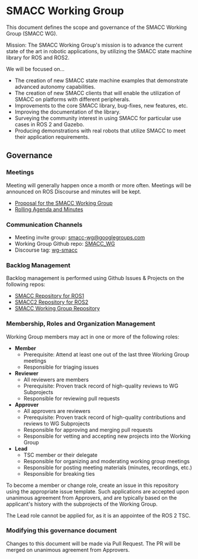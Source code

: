 # SMACC Working Group

This document defines the scope and governance of the SMACC Working Group (SMACC WG).

Mission: The SMACC Working Group's mission is to advance the current state of the art in robotic applications, by utilizing the SMACC state machine library for ROS and ROS2.

We will be focused on…

 * The creation of new SMACC state machine examples that demonstrate advanced autonomy capabilities.
 * The creation of new SMACC clients that will enable the utilization of SMACC on platforms with different peripherals.
 * Improvements to the core SMACC library, bug-fixes, new features, etc.
 * Improving the documentation of the library.
 * Surveying the community interest in using SMACC for particular use cases in ROS 2 and Gazebo.
 * Producing demonstrations with real robots that utilize SMACC to meet their application requirements.


## Governance

### Meetings

Meeting will generally happen once a month or more often. Meetings will be announced on ROS Discourse and minutes will be kept.

  * [Proposal for the SMACC Working Group](https://discourse.ros.org/t/proposal-for-smacc-wg/27331)
  * [Rolling Agenda and Minutes](https://docs.google.com/document/d/1vizP6lzpi6iwjjmCyGV2VlArftpxNB7oAu5f76Ofpxw/edit#heading=h.koswsc4mb967)

### Communication Channels

  * Meeting invite group: [smacc-wg@googlegroups.com](https://groups.google.com/g/smacc-wg/)
  * Working Group Github repo: [SMACC_WG](https://github.com/robosoft-ai/SMACC_WG)
  * Discourse tag: [wg-smacc](https://discourse.ros.org/tag/wg-smacc)

### Backlog Management

Backlog management is performed using Github Issues & Projects on the following repos:

  * [SMACC Repository for ROS1](https://github.com/robosoft-ai/SMACC)
  * [SMACC2 Repository for ROS2](https://github.com/robosoft-ai/SMACC2)
  * [SMACC Working Group Repository](https://github.com/robosoft-ai/SMACC_WG)

### Membership, Roles and Organization Management

Working Group members may act in one or more of the following roles:

* **Member**
  * Prerequisite: Attend at least one out of the last three Working Group meetings
  * Responsible for triaging issues
* **Reviewer**
  * All reviewers are members
  * Prerequisite: Proven track record of high-quality reviews to WG Subprojects
  * Responsible for reviewing pull requests
* **Approver**
  * All approvers are reviewers
  * Prerequisite: Proven track record of high-quality contributions and reviews to WG Subprojects
  * Responsible for approving and merging pull requests
  * Responsible for vetting and accepting new projects into the Working Group
* **Lead**
  * TSC member or their delegate
  * Responsible for organizing and moderating working group meetings
  * Responsible for posting meeting materials (minutes, recordings, etc.)
  * Responsible for breaking ties

To become a member or change role, create an issue in this repository using the appropriate issue template.
Such applications are accepted upon unanimous agreement from Approvers, and are typically based on the applicant's history with the subprojects of the Working Group.

The Lead role cannot be applied for, as it is an appointee of the ROS 2 TSC.

### Modifying this governance document

Changes to this document will be made via Pull Request.
The PR will be merged on unanimous agreement from Approvers.
